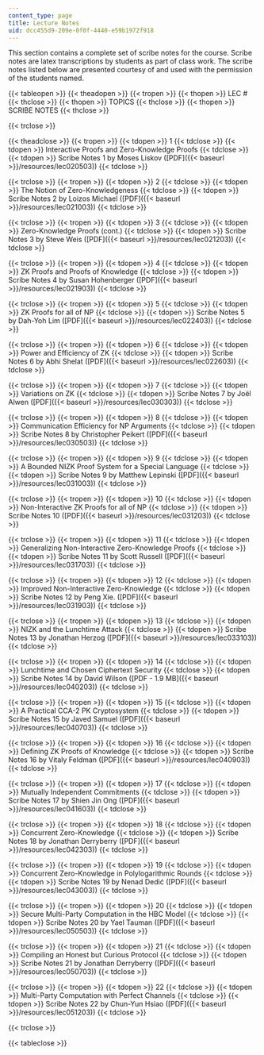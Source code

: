 ```yaml
---
content_type: page
title: Lecture Notes
uid: dcc455d9-209e-0f0f-4440-e59b1972f918
---
```


This section contains a complete set of scribe notes for the course. Scribe notes are latex transcriptions by students as part of class work. The scribe notes listed below are presented courtesy of and used with the permission of the students named.

{{< tableopen >}}
{{< theadopen >}}
{{< tropen >}}
{{< thopen >}}
LEC #
{{< thclose >}}
{{< thopen >}}
TOPICS
{{< thclose >}}
{{< thopen >}}
SCRIBE NOTES
{{< thclose >}}

{{< trclose >}}

{{< theadclose >}}
{{< tropen >}}
{{< tdopen >}}
1
{{< tdclose >}}
{{< tdopen >}}
Interactive Proofs and Zero-Knowledge Proofs
{{< tdclose >}}
{{< tdopen >}}
Scribe Notes 1 by Moses Liskov ([PDF]({{< baseurl >}}/resources/lec020503))
{{< tdclose >}}

{{< trclose >}}
{{< tropen >}}
{{< tdopen >}}
2
{{< tdclose >}}
{{< tdopen >}}
The Notion of Zero-Knowledgeness
{{< tdclose >}}
{{< tdopen >}}
Scribe Notes 2 by Loizos Michael ([PDF]({{< baseurl >}}/resources/lec021003))
{{< tdclose >}}

{{< trclose >}}
{{< tropen >}}
{{< tdopen >}}
3
{{< tdclose >}}
{{< tdopen >}}
Zero-Knowledge Proofs (cont.)
{{< tdclose >}}
{{< tdopen >}}
Scribe Notes 3 by Steve Weis ([PDF]({{< baseurl >}}/resources/lec021203))
{{< tdclose >}}

{{< trclose >}}
{{< tropen >}}
{{< tdopen >}}
4
{{< tdclose >}}
{{< tdopen >}}
ZK Proofs and Proofs of Knowledge
{{< tdclose >}}
{{< tdopen >}}
Scribe Notes 4 by Susan Hohenberger ([PDF]({{< baseurl >}}/resources/lec021903))
{{< tdclose >}}

{{< trclose >}}
{{< tropen >}}
{{< tdopen >}}
5
{{< tdclose >}}
{{< tdopen >}}
ZK Proofs for all of NP
{{< tdclose >}}
{{< tdopen >}}
Scribe Notes 5 by Dah-Yoh Lim ([PDF]({{< baseurl >}}/resources/lec022403))
{{< tdclose >}}

{{< trclose >}}
{{< tropen >}}
{{< tdopen >}}
6
{{< tdclose >}}
{{< tdopen >}}
Power and Efficiency of ZK
{{< tdclose >}}
{{< tdopen >}}
Scribe Notes 6 by Abhi Shelat ([PDF]({{< baseurl >}}/resources/lec022603))
{{< tdclose >}}

{{< trclose >}}
{{< tropen >}}
{{< tdopen >}}
7
{{< tdclose >}}
{{< tdopen >}}
Variations on ZK
{{< tdclose >}}
{{< tdopen >}}
Scribe Notes 7 by Joël Alwen ([PDF]({{< baseurl >}}/resources/lec030303))
{{< tdclose >}}

{{< trclose >}}
{{< tropen >}}
{{< tdopen >}}
8
{{< tdclose >}}
{{< tdopen >}}
Communication Efficiency for NP Arguments
{{< tdclose >}}
{{< tdopen >}}
Scribe Notes 8 by Christopher Peikert ([PDF]({{< baseurl >}}/resources/lec030503))
{{< tdclose >}}

{{< trclose >}}
{{< tropen >}}
{{< tdopen >}}
9
{{< tdclose >}}
{{< tdopen >}}
A Bounded NIZK Proof System for a Special Language
{{< tdclose >}}
{{< tdopen >}}
Scribe Notes 9 by Matthew Lepinski ([PDF]({{< baseurl >}}/resources/lec031003))
{{< tdclose >}}

{{< trclose >}}
{{< tropen >}}
{{< tdopen >}}
10
{{< tdclose >}}
{{< tdopen >}}
Non-Interactive ZK Proofs for all of NP
{{< tdclose >}}
{{< tdopen >}}
Scribe Notes 10 ([PDF]({{< baseurl >}}/resources/lec031203))
{{< tdclose >}}

{{< trclose >}}
{{< tropen >}}
{{< tdopen >}}
11
{{< tdclose >}}
{{< tdopen >}}
Generalizing Non-Interactive Zero-Knowledge Proofs
{{< tdclose >}}
{{< tdopen >}}
Scribe Notes 11 by Scott Russell ([PDF]({{< baseurl >}}/resources/lec031703))
{{< tdclose >}}

{{< trclose >}}
{{< tropen >}}
{{< tdopen >}}
12
{{< tdclose >}}
{{< tdopen >}}
Improved Non-Interactive Zero-Knowledge
{{< tdclose >}}
{{< tdopen >}}
Scribe Notes 12 by Peng Xie. ([PDF]({{< baseurl >}}/resources/lec031903))
{{< tdclose >}}

{{< trclose >}}
{{< tropen >}}
{{< tdopen >}}
13
{{< tdclose >}}
{{< tdopen >}}
NIZK and the Lunchtime Attack
{{< tdclose >}}
{{< tdopen >}}
Scribe Notes 13 by Jonathan Herzog ([PDF]({{< baseurl >}}/resources/lec033103))
{{< tdclose >}}

{{< trclose >}}
{{< tropen >}}
{{< tdopen >}}
14
{{< tdclose >}}
{{< tdopen >}}
Lunchtime and Chosen Ciphertext Security
{{< tdclose >}}
{{< tdopen >}}
Scribe Notes 14 by David Wilson ([PDF - 1.9 MB]({{< baseurl >}}/resources/lec040203))
{{< tdclose >}}

{{< trclose >}}
{{< tropen >}}
{{< tdopen >}}
15
{{< tdclose >}}
{{< tdopen >}}
A Practical CCA-2 PK Cryptosystem
{{< tdclose >}}
{{< tdopen >}}
Scribe Notes 15 by Javed Samuel ([PDF]({{< baseurl >}}/resources/lec040703))
{{< tdclose >}}

{{< trclose >}}
{{< tropen >}}
{{< tdopen >}}
16
{{< tdclose >}}
{{< tdopen >}}
Defining ZK Proofs of Knowledge
{{< tdclose >}}
{{< tdopen >}}
Scribe Notes 16 by Vitaly Feldman ([PDF]({{< baseurl >}}/resources/lec040903))
{{< tdclose >}}

{{< trclose >}}
{{< tropen >}}
{{< tdopen >}}
17
{{< tdclose >}}
{{< tdopen >}}
Mutually Independent Commitments
{{< tdclose >}}
{{< tdopen >}}
Scribe Notes 17 by Shien Jin Ong ([PDF]({{< baseurl >}}/resources/lec041603))
{{< tdclose >}}

{{< trclose >}}
{{< tropen >}}
{{< tdopen >}}
18
{{< tdclose >}}
{{< tdopen >}}
Concurrent Zero-Knowledge
{{< tdclose >}}
{{< tdopen >}}
Scribe Notes 18 by Jonathan Derryberry ([PDF]({{< baseurl >}}/resources/lec042303))
{{< tdclose >}}

{{< trclose >}}
{{< tropen >}}
{{< tdopen >}}
19
{{< tdclose >}}
{{< tdopen >}}
Concurrent Zero-Knowledge in Polylogarithmic Rounds
{{< tdclose >}}
{{< tdopen >}}
Scribe Notes 19 by Nenad Dedić ([PDF]({{< baseurl >}}/resources/lec043003))
{{< tdclose >}}

{{< trclose >}}
{{< tropen >}}
{{< tdopen >}}
20
{{< tdclose >}}
{{< tdopen >}}
Secure Multi-Party Computation in the HBC Model
{{< tdclose >}}
{{< tdopen >}}
Scribe Notes 20 by Yael Tauman ([PDF]({{< baseurl >}}/resources/lec050503))
{{< tdclose >}}

{{< trclose >}}
{{< tropen >}}
{{< tdopen >}}
21
{{< tdclose >}}
{{< tdopen >}}
Compiling an Honest but Curious Protocol
{{< tdclose >}}
{{< tdopen >}}
Scribe Notes 21 by Jonathan Derryberry ([PDF]({{< baseurl >}}/resources/lec050703))
{{< tdclose >}}

{{< trclose >}}
{{< tropen >}}
{{< tdopen >}}
22
{{< tdclose >}}
{{< tdopen >}}
Multi-Party Computation with Perfect Channels
{{< tdclose >}}
{{< tdopen >}}
Scribe Notes 22 by Chun-Yun Hsiao ([PDF]({{< baseurl >}}/resources/lec051203))
{{< tdclose >}}

{{< trclose >}}

{{< tableclose >}}